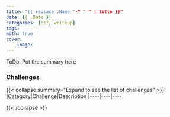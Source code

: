 ```yaml
---
title: "{{ replace .Name "-" " " | title }}"
date: {{ .Date }}
categories: [ctf, writeup]
tags:
math: true
cover:
    image:
---
```


ToDo: Put the summary here

<!--more-->


### Challenges
{{< collapse summary="Expand to see the list of challenges" >}}
|Category|Challenge|Description
|----|----|----

{{< /collapse >}}
